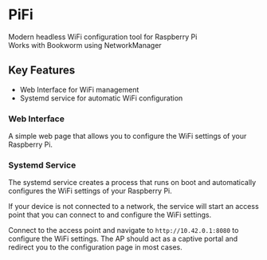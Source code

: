 # PiFi

Modern headless WiFi configuration tool for Raspberry Pi  
Works with Bookworm using NetworkManager

## Key Features
- Web Interface for WiFi management
- Systemd service for automatic WiFi configuration

### Web Interface

A simple web page that allows you to configure the WiFi settings of your Raspberry Pi.

### Systemd Service

The systemd service creates a process that runs on boot and automatically configures the WiFi settings of your Raspberry Pi.

If your device is not connected to a network, the service will start an access point that you can connect to and configure the WiFi settings.

Connect to the access point and navigate to `http://10.42.0.1:8080` to configure the WiFi settings.
The AP should act as a captive portal and redirect you to the configuration page in most cases.